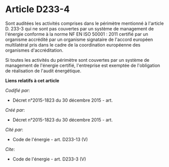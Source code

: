# Article D233-4

Sont auditées les activités comprises dans le périmètre mentionné à l'article D. 233-3 qui ne sont pas couvertes par un
système de management de l'énergie conforme à la norme NF EN ISO 50001 : 2011 certifié par un organisme accrédité par un
organisme signataire de l'accord européen multilatéral pris dans le cadre de la coordination européenne des organismes
d'accréditation. 

Si toutes les activités du périmètre sont couvertes par un système de management de l'énergie certifié, l'entreprise est
exemptée de l'obligation de réalisation de l'audit énergétique.

**Liens relatifs à cet article**

_Codifié par_:

  - Décret n°2015-1823 du 30 décembre 2015 - art.

_Créé par_:

  - Décret n°2015-1823 du 30 décembre 2015 - art.

_Cité par_:

  - Code de l'énergie - art. D233-13 (V)

_Cite_:

  - Code de l'énergie - art. D233-3 (V)
